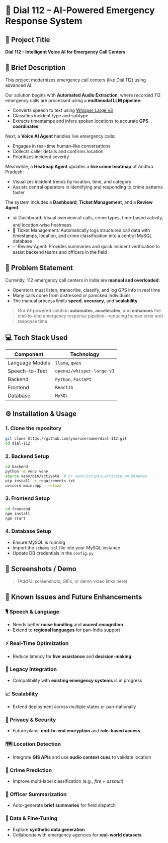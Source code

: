 
# 🚨 Dial 112 – AI-Powered Emergency Response System

## 📌 Project Title
**Dial 112 – Intelligent Voice AI for Emergency Call Centers**

## 📝 Brief Description
This project modernizes emergency call centers (like Dial 112) using advanced AI.

Our solution begins with **Automated Audio Extraction**, where recorded 112 emergency calls are processed using a **multimodal LLM pipeline**:
- Converts speech to text using [Whisper Large v3](https://github.com/openai/whisper)
- Classifies incident type and subtype
- Extracts timestamps and infers spoken locations to accurate **GPS coordinates**

Next, a **Voice AI Agent** handles live emergency calls:
- Engages in real-time human-like conversations
- Collects caller details and confirms location
- Prioritizes incident severity

Meanwhile, a **Heatmap Agent** updates a **live crime heatmap** of Andhra Pradesh:
- Visualizes incident trends by location, time, and category
- Assists central operators in identifying and responding to crime patterns faster

The system includes a **Dashboard**, **Ticket Management**, and a **Review Agent**:
- 📊 Dashboard: Visual overview of calls, crime types, time-based activity, and location-wise heatmaps
- 🎫 Ticket Management: Automatically logs structured call data with timestamps, location, and crime classification into a central MySQL database
- ✅ Review Agent: Provides summaries and quick incident verification to assist backend teams and officers in the field

## 🚨 Problem Statement

Currently, 112 emergency call centers in India are **manual and overloaded**:
- Operators must listen, transcribe, classify, and log GPS info in real time
- Many calls come from distressed or panicked individuals
- The manual process limits **speed**, **accuracy**, and **scalability**

> Our AI-powered solution **automates**, **accelerates**, and **enhances** the end-to-end emergency response pipeline—reducing human error and response time.

## 💻 Tech Stack Used

| Component | Technology |
|----------|-------------|
| Language Models | `llama`, `qwen` |
| Speech-to-Text | `openai/whisper-large-v3` |
| Backend | `Python`, `FastAPI` |
| Frontend | `ReactJS` |
| Database | `MySQL` |

## ⚙️ Installation & Usage

### 1. Clone the repository
```bash
git clone https://github.com/yourusername/dial-112.git
cd dial-112
```

### 2. Backend Setup
```bash
cd backend
python -m venv venv
source venv/bin/activate  # or venv\Scripts\activate on Windows
pip install -r requirements.txt
uvicorn main:app --reload
```

### 3. Frontend Setup
```bash
cd frontend
npm install
npm start
```

### 4. Database Setup
- Ensure MySQL is running
- Import the `schema.sql` file into your MySQL instance
- Update DB credentials in the `config.py`

## 📸 Screenshots / Demo

> (Add UI screenshots, GIFs, or demo video links here)

## 🧠 Known Issues and Future Enhancements

### 🎙️ Speech & Language
- Needs better **noise handling** and **accent recognition**
- Extend to **regional languages** for pan-India support

### ⚡ Real-Time Optimization
- Reduce latency for **live assistance** and **decision-making**

### 🧩 Legacy Integration
- Compatibility with **existing emergency systems** is in progress

### 📈 Scalability
- Extend deployment across multiple states or pan-nationally

### 🔐 Privacy & Security
- Future plans: **end-to-end encryption** and **role-based access**

### 🗺️ Location Detection
- Integrate **GIS APIs** and use **audio context cues** to validate location

### 🧠 Crime Prediction
- Improve multi-label classification (e.g., *fire + assault*)

### 📄 Officer Summarization
- Auto-generate **brief summaries** for field dispatch

### 🧪 Data & Fine-Tuning
- Explore **synthetic data generation**
- Collaborate with emergency agencies for **real-world datasets**
